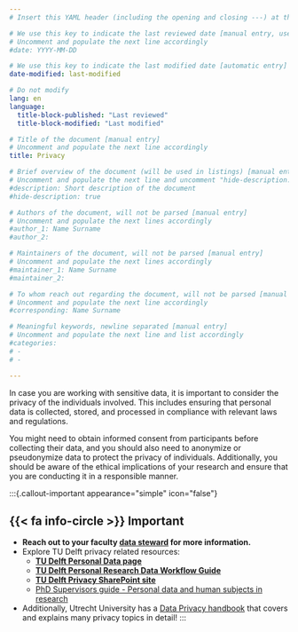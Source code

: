 ```yaml
---
# Insert this YAML header (including the opening and closing ---) at the beginning of the document and fill it out accordingly

# We use this key to indicate the last reviewed date [manual entry, use YYYY-MM-DD]
# Uncomment and populate the next line accordingly
#date: YYYY-MM-DD

# We use this key to indicate the last modified date [automatic entry]
date-modified: last-modified

# Do not modify
lang: en
language: 
  title-block-published: "Last reviewed"
  title-block-modified: "Last modified"

# Title of the document [manual entry]
# Uncomment and populate the next line accordingly
title: Privacy

# Brief overview of the document (will be used in listings) [manual entry]
# Uncomment and populate the next line and uncomment "hide-description: true".
#description: Short description of the document
#hide-description: true

# Authors of the document, will not be parsed [manual entry]
# Uncomment and populate the next lines accordingly
#author_1: Name Surname
#author_2:

# Maintainers of the document, will not be parsed [manual entry]
# Uncomment and populate the next lines accordingly
#maintainer_1: Name Surname
#maintainer_2:

# To whom reach out regarding the document, will not be parsed [manual entry]
# Uncomment and populate the next line accordingly
#corresponding: Name Surname

# Meaningful keywords, newline separated [manual entry]
# Uncomment and populate the next line and list accordingly
#categories: 
# - 
# - 

---
```


In case you are working with sensitive data, it is important to consider the privacy of the individuals involved. This includes ensuring that personal data is collected, stored, and processed in compliance with relevant laws and regulations. 

You might need to obtain informed consent from participants before collecting their data, and you should also need to anonymize or pseudonymize data to protect the privacy of individuals. Additionally, you should be aware of the ethical implications of your research and ensure that you are conducting it in a responsible manner.

:::{.callout-important appearance="simple" icon="false"}
## {{< fa info-circle >}} Important<br>

- **Reach out to your faculty [data steward](https://www.tudelft.nl/library/research-data-management/r/support/data-stewardship/contact) for more information.**
- Explore TU Delft privacy related resources:
  - [**TU Delft Personal Data page**](https://www.tudelft.nl/en/library/current-topics/research-data-management/r/manage/confidential-data/personal-data)
  - [**TU Delft Personal Research Data Workflow Guide**](https://filelist.tudelft.nl/Library/Themaportalen/RDM/Beleid/TU%20Delph%20PRDW__v1.1_19.02.25.pdf)
  - [**TU Delft Privacy SharePoint site**](https://tud365.sharepoint.com/sites/SecurityPrivacyTUD/SitePages/en/Privacy.aspx)
  - [PhD Supervisors guide - Personal data and human subjects in research](https://phdsupervisors.tudl.tudelft.nl/phase/personal-data-and-human-subjects-in-research/)
- Additionally, Utrecht University has a [Data Privacy handbook](https://utrechtuniversity.github.io/dataprivacyhandbook/) that covers and explains many privacy topics in detail!
:::